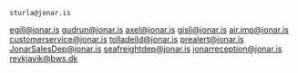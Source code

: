 	sturla@jonar.is
  egill@jonar.is
  gudrun@jonar.is
  axel@jonar.is
  gisli@jonar.is
  air.imp@jonar.is
  customerservice@jonar.is
  tolladeild@jonar.is
  	prealert@jonar.is
    JonarSalesDep@jonar.is
    seafreightdep@jonar.is
    	jonarreception@jonar.is
      	reykjavik@bws.dk
